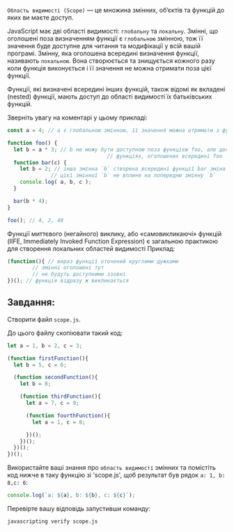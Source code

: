`Область видимості (Scope)` — це множина змінних, об’єктів та функцій до яких ви маєте доступ.

JavaScript має дві області видимості: `глобальну` та `локальну`. Змінні, що оголошені поза визначенням функції є `глобальною` змінною, тож її значення буде доступне для читання та модифікації у всій вашій програмі. Змінну, яка оголошена всередині визначення функції, називають `локальною`. Вона створюється та знищується кожного разу коли функція виконується і її значення не можна отримати поза цієї функції.

Функції, які визначені всередині інших функцій, також відомі як вкладені (nested) функції, мають доступ до області видимості їх батьківських функцій.

Зверніть увагу на коментарі у цьому прикладі:

```js
const a = 4; // a є глобальною змінною, її значення можна отримати з функцій нижче

function foo() {
  let b = a * 3; // b не можу бути доступною поза функцією foo, але доступна у
								// функціях, оголошених всередині foo
  function bar(c) {
    let b = 2; // інша змінна `b` створена всередині функції bar зміна значення
              // цієї змінної `b` не вплине на попередню змінну `b`
    console.log( a, b, c );
  }

  bar(b * 4);
}

foo(); // 4, 2, 48
```
Функції миттєвого (негайного) виклику, або «самовикликаючі» функцій (IIFE, Immediately Invoked Function Expression) є загальною практикою для створення локальних областей видимості
Приклад:
```js
(function(){ // вираз функції оточений круглими дужками
		// змінні оголошені тут
		// не будуть доступними ззовні
})(); // функція відразу ж викликається
```
## Завдання:

Створити файл `scope.js`.

До цього файлу скопіювати такий код:
```js
let a = 1, b = 2, c = 3;

(function firstFunction(){
  let b = 5, c = 6;

  (function secondFunction(){
    let b = 8;

    (function thirdFunction(){
      let a = 7, c = 9;

      (function fourthFunction(){
        let a = 1, c = 8;

      })();
    })();
  })();
})();
```

Використайте ваші знання про `область видимості` змінних та помістіть код нижче в таку функцію зі 'scope.js', щоб результат був рядок `a: 1, b: 8,c: 6`:
```js
console.log(`a: ${a}, b: ${b}, c: ${c}`);
```

Перевірте вашу відповідь запустивши команду:

```bash
javascripting verify scope.js
```
